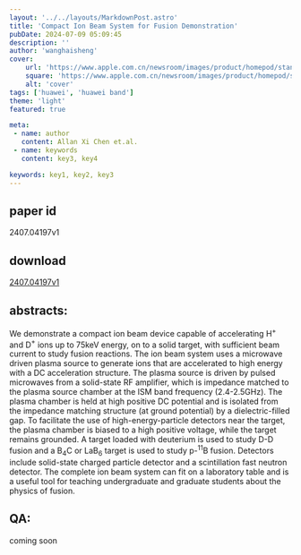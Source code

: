 ```yaml
---
layout: '../../layouts/MarkdownPost.astro'
title: 'Compact Ion Beam System for Fusion Demonstration'
pubDate: 2024-07-09 05:09:45
description: ''
author: 'wanghaisheng'
cover:
    url: 'https://www.apple.com.cn/newsroom/images/product/homepod/standard/Apple-HomePod-hero-230118_big.jpg.large_2x.jpg'
    square: 'https://www.apple.com.cn/newsroom/images/product/homepod/standard/Apple-HomePod-hero-230118_big.jpg.large_2x.jpg'
    alt: 'cover'
tags: ['huawei', 'huawei band'] 
theme: 'light'
featured: true

meta:
 - name: author
   content: Allan Xi Chen et.al.
 - name: keywords
   content: key3, key4

keywords: key1, key2, key3
---
```


## paper id
2407.04197v1
## download
[2407.04197v1](http://arxiv.org/abs/2407.04197v1)
## abstracts:
We demonstrate a compact ion beam device capable of accelerating H$^+$ and D$^+$ ions up to 75keV energy, on to a solid target, with sufficient beam current to study fusion reactions. The ion beam system uses a microwave driven plasma source to generate ions that are accelerated to high energy with a DC acceleration structure. The plasma source is driven by pulsed microwaves from a solid-state RF amplifier, which is impedance matched to the plasma source chamber at the ISM band frequency (2.4-2.5GHz). The plasma chamber is held at high positive DC potential and is isolated from the impedance matching structure (at ground potential) by a dielectric-filled gap. To facilitate the use of high-energy-particle detectors near the target, the plasma chamber is biased to a high positive voltage, while the target remains grounded. A target loaded with deuterium is used to study D-D fusion and a B$_4$C or LaB$_6$ target is used to study p-$^{11}$B fusion. Detectors include solid-state charged particle detector and a scintillation fast neutron detector. The complete ion beam system can fit on a laboratory table and is a useful tool for teaching undergraduate and graduate students about the physics of fusion.
## QA:
coming soon
